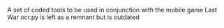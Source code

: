 A set of coded tools to be used in conjunction with the mobile game Last War
ocr.py is left as a remnant but is outdated
